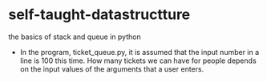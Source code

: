 

# self-taught-datastructture

the basics of stack and queue in python

* In the program, ticket_queue.py, it is assumed that the input number in a line is 100 this time. How many tickets we can have for people depends on the input values of the arguments that a user enters. 
